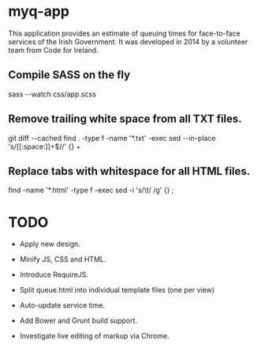 myq-app
=======

This application provides an estimate of queuing times for face-to-face services of the Irish Government. It was developed in 2014 by a volunteer team from Code for Ireland.

Compile SASS on the fly
-----------------------
sass --watch css/app.scss

Remove trailing white space from all TXT files.
-----------------------------------------------
git diff --cached find . -type f -name '*.txt' -exec sed --in-place 's/[[:space:]]\+$//' {} \+ 

Replace tabs with whitespace for all HTML files.
------------------------------------------------
find -name '*.html' -type f -exec sed -i 's/\t/    /g' {} \;

TODO
====

* Apply new design.

* Minify JS, CSS and HTML.

* Introduce RequireJS.

* Split queue.html into individual template files (one per view)

* Auto-update service time.

* Add Bower and Grunt build support.

* Investigate live editing of markup via Chrome.

